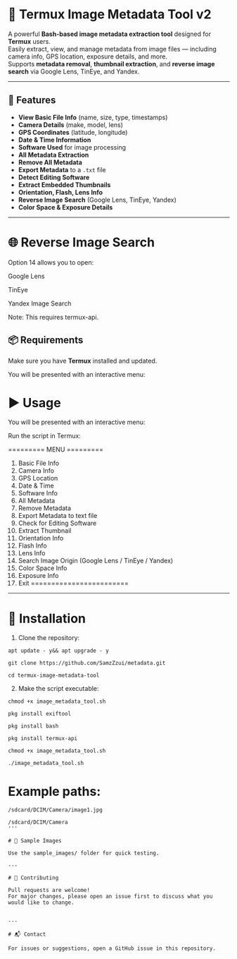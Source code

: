 # 📸 Termux Image Metadata Tool v2

A powerful **Bash-based image metadata extraction tool** designed for **Termux** users.  
Easily extract, view, and manage metadata from image files — including camera info, GPS location, exposure details, and more.  
Supports **metadata removal**, **thumbnail extraction**, and **reverse image search** via Google Lens, TinEye, and Yandex.

---

## 🚀 Features
- **View Basic File Info** (name, size, type, timestamps)
- **Camera Details** (make, model, lens)
- **GPS Coordinates** (latitude, longitude)
- **Date & Time Information**
- **Software Used** for image processing
- **All Metadata Extraction**
- **Remove All Metadata**
- **Export Metadata** to a `.txt` file
- **Detect Editing Software**
- **Extract Embedded Thumbnails**
- **Orientation, Flash, Lens Info**
- **Reverse Image Search** (Google Lens, TinEye, Yandex)
- **Color Space & Exposure Details**

---

# 🌐 Reverse Image Search

Option 14 allows you to open:

Google Lens

TinEye

Yandex Image Search


Note: This requires termux-api.

## 📦 Requirements

Make sure you have **Termux** installed and updated.

You will be presented with an interactive menu:

# ▶️ Usage

You will be presented with an interactive menu:

Run the script in Termux:

========= MENU =========
1. Basic File Info
2. Camera Info
3. GPS Location
4. Date & Time
5. Software Info
6. All Metadata
7. Remove Metadata
8. Export Metadata to text file
9. Check for Editing Software
10. Extract Thumbnail
11. Orientation Info
12. Flash Info
13. Lens Info
14. Search Image Origin (Google Lens / TinEye / Yandex)
15. Color Space Info
16. Exposure Info
17. Exit
========================

---

# 🔧 Installation

1. Clone the repository:
```
apt update - y&& apt upgrade - y
```
```
git clone https://github.com/SamzZzui/metadata.git
```
```
cd termux-image-metadata-tool
```
2. Make the script executable:
```
chmod +x image_metadata_tool.sh
```

```
pkg install exiftool
```
```
pkg install bash
```
```
pkg install termux-api
```
```
chmod +x image_metadata_tool.sh
```
```
./image_metadata_tool.sh
```

# Example paths:

```
/sdcard/DCIM/Camera/image1.jpg

/sdcard/DCIM/Camera
'''

# 📂 Sample Images

Use the sample_images/ folder for quick testing.

---

# 🤝 Contributing

Pull requests are welcome!
For major changes, please open an issue first to discuss what you would like to change.


---

# 📬 Contact

For issues or suggestions, open a GitHub issue in this repository.